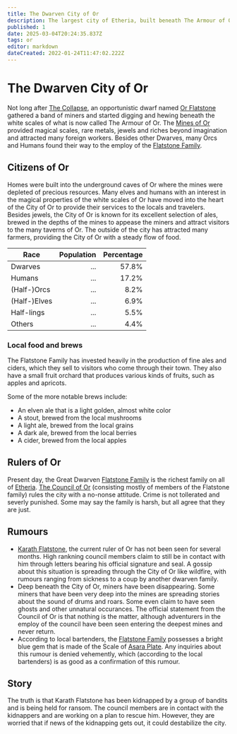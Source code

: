 ```yaml
---
title: The Dwarven City of Or
description: The largest city of Etheria, built beneath The Armour of Or.
published: 1
date: 2025-03-04T20:24:35.837Z
tags: or
editor: markdown
dateCreated: 2022-01-24T11:47:02.222Z
---
```


# The Dwarven City of Or
Not long after [The Collapse](/i/17), an opportunistic dwarf named [Or Flatstone](/i/13) gathered a band of miners and started digging and hewing beneath the white scales of what is now called The Armour of Or. The [Mines of Or](/i/20) provided magical scales, rare metals, jewels and riches beyond imagination and attracted many foreign workers. Besides other Dwarves, many Orcs and Humans found their way to the employ of the [Flatstone Family](#).

## Citizens of Or
Homes were built into the underground caves of Or where the mines were depleted of precious resources. Many elves and humans with an interest in the magical properties of the white scales of Or have moved into the heart of the City of Or to provide their services to the locals and travelers. Besides jewels, the City of Or is known for its excellent selection of ales, brewed in the depths of the mines to appease the miners and attract visitors to the many taverns of Or. The outside of the city has attracted many farmers, providing the City of Or with a steady flow of food.

| Race         | Population | Percentage |
|--------------|-----------:|-----------:|
| Dwarves      | ...        | 57.8%      |
| Humans       | ...        | 17.2%      |
| (Half-)Orcs  | ...        | 8.2%       |
| (Half-)Elves | ...        | 6.9%       |
| Half-lings   | ...        | 5.5%       |
| Others       | ...        | 4.4%       |

### Local food and brews
The Flatstone Family has invested heavily in the production of fine ales and ciders, which they sell to visitors who come through their town. They also have a small fruit orchard that produces various kinds of fruits, such as apples and apricots.

Some of the more notable brews include:
- An elven ale that is a light golden, almost white color
- A stout, brewed from the local mushrooms
- A light ale, brewed from the local grains
- A dark ale, brewed from the local berries
- A cider, brewed from the local apples

## Rulers of Or
Present day, the Great Dwarven [Flatstone Family](#) is the richest family on all of [Etheria](/i/15). [The Council of Or](/i/18) (consisting mostly of members of the Flatstone family) rules the city with a no-nonse attitude. Crime is not tollerated and severly punished. Some may say the family is harsh, but all agree that they are just.

## Rumours
- [Karath Flatstone](/i/26), the current ruler of Or has not been seen for several months. High rankning council members claim to still be in contact with him through letters bearing his official signature and seal. A gossip about this situation is spreading through the City of Or like wildfire, with rumours ranging from sickness to a coup by another dwarven family.
- Deep beneath the City of Or, miners have been disappearing. Some miners that have been very deep into the mines are spreading stories about the sound of drums and roars. Some even claim to have seen ghosts and other unnatural occurances. The official statement from the Council of Or is that nothing is the matter, although adventurers in the employ of the council have been seen entering the deepest mines and never return.
- According to local bartenders, the [Flatstone Family](#) possesses a bright blue gem that is made of the Scale of [Asara Plate](/i/22). Any inquiries about this rumour is denied vehemently, which (according to the local bartenders) is as good as a confirmation of this rumour.

## Story
The truth is that Karath Flatstone has been kidnapped by a group of bandits and is being held for ransom. The council members are in contact with the kidnappers and are working on a plan to rescue him. However, they are worried that if news of the kidnapping gets out, it could destabilize the city.